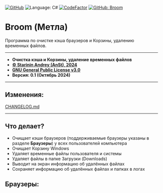 [![GitHub](https://img.shields.io/github/license/anst-foto/Broom-csharp)](/LICENSE)
![Language: C#](https://img.shields.io/badge/language-C%23-red.svg) [![CodeFactor](https://www.codefactor.io/repository/github/anst-foto/broom-csharp/badge)](https://www.codefactor.io/repository/github/anst-foto/broom-csharp) [![GitHub: Broom](https://img.shields.io/badge/GitHub-Broom-orange.svg)](https://github.com/anst-foto/Broom-csharp)

# Broom \(Метла\)

Программа по очистке кэша браузеров и Корзины, удалению временных файлов.

---

* **Очистка кэша и Корзины, удаление временных файлов**
* [**© Starinin Andrey \(AnSt\), 2024**](https://github.com/anst-foto)
* [**GNU General Public License v3.0**](/LICENSE)
* **Версия: 0.1 \(Октябрь 2024\)**

---

## Изменения:

[CHANGELOG.md](/CHANGELOG.md)

---

## Что делает?

+ Очищает кэши браузеров \(поддерживаемые браузеры указаны в разделе **Браузеры**\) у всех пользователей компьютера
+ Очищает Корзину Windows
+ Удаляет временные файлы пользователя и системы
+ Удаляет файлы в папке Загрузки \(Downloads\)
+ Выводит на экран информацию об удалённых файлах
+ Сохраняет информацию об удалённых файлах и папках в логах

## Браузеры:
